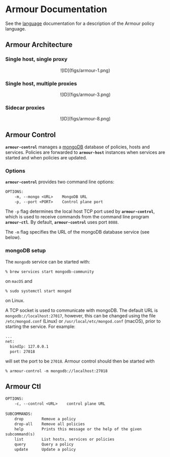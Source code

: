Armour Documentation
====================



See the [language](language.md) documentation for a description of the Armour policy language.

Armour Architecture
-------------------

### Single host, single proxy

<center>
![ID](figs/armour-1.png)
</center>

### Single host, multiple proxies

<center>
![ID](figs/armour-3.png)
</center>

### Sidecar proxies

<center>
![ID](figs/armour-8.png)
</center>

Armour Control
--------------

**`armour-control`** manages a [mongoDB](https://www.mongodb.com) database of policies, hosts and services. Policies are forwarded to **`armour-host`** instances when services are started and when policies are updated.

### Options

**`armour-control`** provides two command line options:

```
OPTIONS:
    -m, --mongo <URL>    MongoDB URL
    -p, --port <PORT>    Control plane port
```

The `-p` flag determines the local host TCP port used by **`armour-control`**, which is used to receive commands from the command line program **`armour-ctl`**. By default, **`armour-control`** uses port `8088`.

The `-m` flag specifies the URL of the mongoDB database service (see below).

### mongoDB setup

The `mongodb` service can be started with:

```
% brew services start mongodb-community
```

on `macOS` and

```
% sudo systemctl start mongod
```

on Linux.

A TCP socket is used to communicate with mongoDB. The default URL is `mongodb://localhost:27017`, however, this can be changed using the file `/etc/mongod.conf` (Linux) or `/usr/local/etc/mongod.conf` (macOS), prior to starting the service. For example:

```
...
net:
  bindIp: 127.0.0.1
  port: 27018
```

will set the port to be `27018`. Armour control should then be started with

```
% armour-control -m mongodb://localhost:27018
```

Armour Ctl
----------

```
OPTIONS:
    -c, --control <URL>    control plane URL

SUBCOMMANDS:
    drop        Remove a policy
    drop-all    Remove all policies
    help        Prints this message or the help of the given subcommand(s)
    list        List hosts, services or policies
    query       Query a policy
    update      Update a policy
```